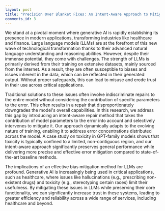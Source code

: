 ```yaml
---
layout: post
title: "Precision Over Blanket Fixes: An Intent-Aware Approach to Mitigate Data-Driven Errors in LLMs"
comments_id: 3
---
```


We stand at a pivotal moment where generative AI is rapidly establishing its presence in modern applications, transforming industries like healthcare and finance. Large language models (LLMs) are at the forefront of this new wave of technological transformation thanks to their advanced natural language understanding and reasoning abilities. However, despite their immense potential, they come with challenges. The strength of LLMs is primarily derived from their training on extensive datasets, mainly sourced from the internet. As a result, they are often susceptible to biases and issues inherent in the data, which can be reflected in their generated output. Without proper safeguards, this can lead to misuse and erode trust in their use across critical applications.  

Traditional solutions to these issues often involve indiscriminate repairs to the entire model without considering the contribution of specific parameters to the error. This often results in a repair that disproportionately downgrades the model's overall capabilities. In this research, we address this gap by introducing an intent-aware repair method that takes the contribution of model parameters to the error into account and selectively intervenes to mitigate it. Our approach dynamically adapts to the evolving nature of training, enabling it to address error concentrations distributed across the model. A case study on toxicity in GPT-family models shows that toxicity is typically confined to a limited, non-contiguous region, and our intent-aware approach significantly preserves general performance while delivering more precise and effective error mitigation compared to state-of-the-art baseline methods.

The implications of an effective bias mitigation method for LLMs are profound. Generative AI is increasingly being used in critical applications, such as healthcare, where issues like hallucinations (e.g., prescribing non-existent drugs) and toxicity (e.g., stereotyping certain races) limit their usefulness. By mitigating these issues in LLMs while preserving their core functionality, we can significantly increase trust in these systems, leading to greater efficiency and reliability across a wide range of services, including healthcare and beyond.





